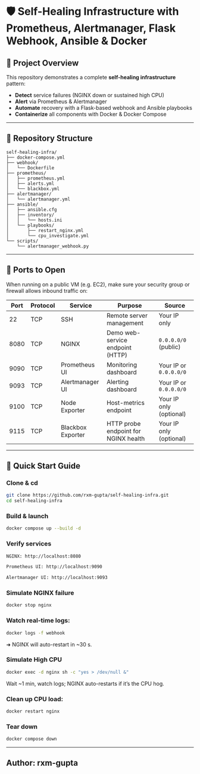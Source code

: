 # 🛡️ Self-Healing Infrastructure with Prometheus, Alertmanager, Flask Webhook, Ansible & Docker

## 🚀 Project Overview
This repository demonstrates a complete **self-healing infrastructure** pattern:
- **Detect** service failures (NGINX down or sustained high CPU)  
- **Alert** via Prometheus & Alertmanager  
- **Automate** recovery with a Flask-based webhook and Ansible playbooks  
- **Containerize** all components with Docker & Docker Compose  

---

## 📁 Repository Structure

```text
self-healing-infra/
├── docker-compose.yml
├── webhook/
│   └── Dockerfile
├── prometheus/
│   ├── prometheus.yml
│   ├── alerts.yml
│   └── blackbox.yml
├── alertmanager/
│   └── alertmanager.yml
├── ansible/
│   ├── ansible.cfg
│   ├── inventory/
│   │   └── hosts.ini
│   └── playbooks/
│       ├── restart_nginx.yml
│       └── cpu_investigate.yml
└── scripts/
    └── alertmanager_webhook.py
```

---

## 🔌 Ports to Open

When running on a public VM (e.g. EC2), make sure your security group or firewall allows inbound traffic on:

| Port  | Protocol | Service               | Purpose                                  | Source                   |
|-------|----------|-----------------------|------------------------------------------|--------------------------|
| 22    | TCP      | SSH                   | Remote server management                 | Your IP only             |
| 8080  | TCP      | NGINX                 | Demo web-service endpoint (HTTP)         | `0.0.0.0/0` (public)     |
| 9090  | TCP      | Prometheus UI         | Monitoring dashboard                     | Your IP or `0.0.0.0/0`   |
| 9093  | TCP      | Alertmanager UI       | Alerting dashboard                       | Your IP or `0.0.0.0/0`   |
| 9100  | TCP      | Node Exporter         | Host-metrics endpoint                    | Your IP only (optional)  |
| 9115  | TCP      | Blackbox Exporter     | HTTP probe endpoint for NGINX health     | Your IP only (optional)  |


---


## 🚀 Quick Start Guide

### Clone & cd
```bash
git clone https://github.com/rxm-gupta/self-healing-infra.git
cd self-healing-infra
```

### Build & launch
```bash
docker compose up --build -d
```

### Verify services
```bash
NGINX: http://localhost:8080

Prometheus UI: http://localhost:9090

Alertmanager UI: http://localhost:9093
```

### Simulate NGINX failure
```bash
docker stop nginx
```

### Watch real-time logs:
```bash
docker logs -f webhook
```
➜ NGINX will auto-restart in ~30 s.

### Simulate High CPU
```bash
docker exec -d nginx sh -c "yes > /dev/null &"
```
Wait ~1 min, watch logs; NGINX auto-restarts if it’s the CPU hog.

### Clean up CPU load:
```bash
docker restart nginx
```

### Tear down
```bash
docker compose down
```

---

## Author: rxm-gupta
